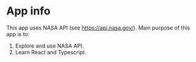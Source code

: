 # App info
This app uses NASA API (see https://api.nasa.gov/). Main purpose of this app is to:

1. Explore and use NASA API.
2. Learn React and Typescript.